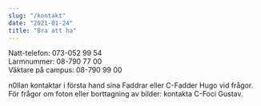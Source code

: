 ```yaml
---
slug: "/kontakt"
date: "2021-01-24"
title: "Bra att ha"
---
```

Natt-telefon: 073-052 99 54  
Larmnummer: 08-790 77 00  
Väktare på campus: 08-790 99 00

n0llan kontaktar i första hand sina Faddrar eller C-Fadder Hugo vid frågor. För frågor om foton eller borttagning av bilder: kontakta C-Foci Gustav.